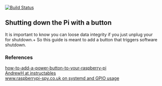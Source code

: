 [![Build Status](https://travis-ci.org/smougenot/pi_switch_off_button.svg?branch=master)](https://travis-ci.org/smougenot/pi_switch_off_button)

## Shutting down the Pi with a button

It is important to know you can loose data integrity if you just unplug your for shutdown.+
So this guide is meant to add a button that triggers software shutdown.

### References

[how-to-add-a-power-button-to-your-raspberry-pi](https://howchoo.com/g/mwnlytk3zmm/how-to-add-a-power-button-to-your-raspberry-pi) \
[AndrewH at instructables](www.instructables.com/member/AndrewH) \
[www.raspberrypi-spy.co.uk on systemd and GPIO usage](https://www.raspberrypi-spy.co.uk/2015/10/how-to-autorun-a-python-script-on-boot-using-systemd/)
